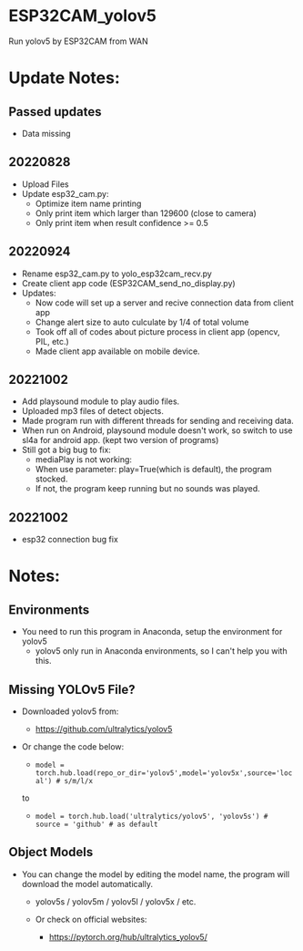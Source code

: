 # ESP32CAM_yolov5
 Run yolov5 by ESP32CAM from WAN

# Update Notes:
## Passed updates
- Data missing

## 20220828
- Upload Files
- Update esp32_cam.py:
    - Optimize item name printing
    - Only print item which larger than 129600 (close to camera)
    - Only print item when result confidence >= 0.5
## 20220924
- Rename esp32_cam.py to yolo_esp32cam_recv.py
- Create client app code (ESP32CAM_send_no_display.py)
- Updates:
    - Now code will set up a server and recive connection data from client app
    - Change alert size to auto culculate by 1/4 of total volume
    - Took off all of codes about picture process in client app (opencv, PIL, etc.)
    - Made client app available on mobile device.
## 20221002
- Add playsound module to play audio files.
- Uploaded mp3 files of detect objects.
- Made program run with different threads for sending and receiving data.
- When run on Android, playsound module doesn't work, so switch to use sl4a for android app. (kept two version of programs)
- Still got a big bug to fix:
    - mediaPlay is not working:
    - When use parameter: play=True(which is default), the program stocked.
    - If not, the program keep running but no sounds was played.
## 20221002
- esp32 connection bug fix

# Notes:
## Environments
- You need to run this program in Anaconda, setup the environment for yolov5
    - yolov5 only run in Anaconda environments, so I can't help you with this.

## Missing YOLOv5 File?
- Downloaded yolov5 from:
    - https://github.com/ultralytics/yolov5

- Or change the code below:
    - `model = torch.hub.load(repo_or_dir='yolov5',model='yolov5x',source='local') # s/m/l/x`
    
    to
    - `model = torch.hub.load('ultralytics/yolov5', 'yolov5s') # source = 'github' # as default`

## Object Models
- You can change the model by editing the model name, the program will download the model automatically.
    - yolov5s / yolov5m / yolov5l / yolov5x / etc.

    - Or check on official websites:
        - https://pytorch.org/hub/ultralytics_yolov5/
    
